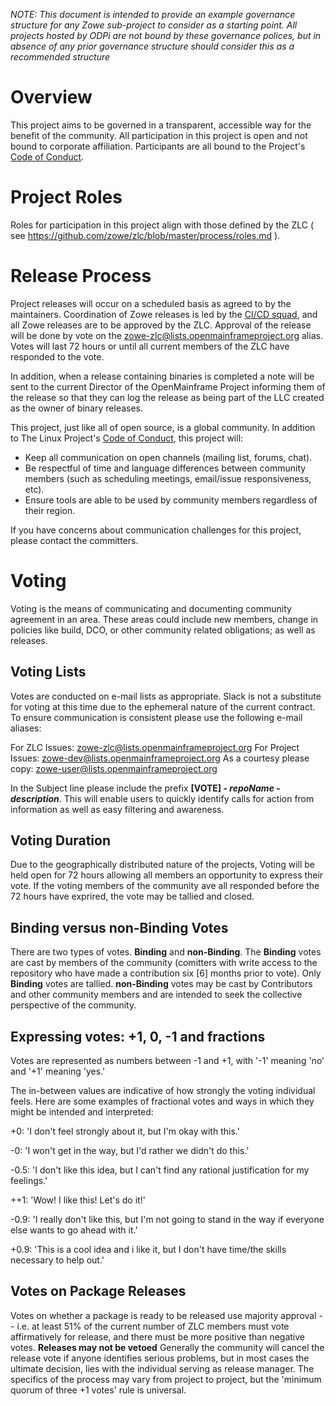 *NOTE: This document is intended to provide an example governance structure for any Zowe sub-project to consider as a starting point. All projects hosted by ODPi are not bound by these governance polices, but in absence of any prior governance structure should consider this as a recommended structure*

# Overview

This project aims to be governed in a transparent, accessible way for the benefit of the community. All participation in this project is open and not bound to corporate affiliation.  Participants are all bound to the Project's [Code of Conduct](https://events.linuxfoundation.org/code-of-conduct/).

# Project Roles

Roles for participation in this project align with those defined by the ZLC ( see https://github.com/zowe/zlc/blob/master/process/roles.md ).

# Release Process

Project releases will occur on a scheduled basis as agreed to by the maintainers. Coordination of Zowe releases is led by the [CI/CD squad](https://github.com/zowe/community/tree/master/CI-CD/Meeting%20Minutes%20and%20Recordings), and all Zowe releases are to be approved by the ZLC.  Approval of the release will be done by vote on the [zowe-zlc@lists.openmainframeproject.org](mailto:zowe-zlc@lists.openmainframeproject.org) alias.  Votes will last 72 hours or until all current members of the ZLC have responded to the vote.

In addition, when a release containing binaries is completed a note will be sent to the current Director of the OpenMainframe Project informing them of the release so that they can log the release as being part of the LLC created as the owner of binary releases.


This project, just like all of open source, is a global community. In addition to The Linux Project's [Code of Conduct](https://events.linuxfoundation.org/code-of-conduct/), this project will:

* Keep all communication on open channels (mailing list, forums, chat).
* Be respectful of time and language differences between community members (such as scheduling meetings, email/issue responsiveness, etc).
* Ensure tools are able to be used by community members regardless of their region.

If you have concerns about communication challenges for this project, please contact the committers.

# Voting

Voting is the means of communicating and documenting community agreement in an area.  These areas could include new members, change in policies like build, DCO, or other community related obligations; as well as releases.


## Voting Lists
Votes are conducted on e-mail lists as appropriate.  Slack is not a substitute for voting at this time due to the ephemeral nature of the current contract.  To ensure communication is consistent please use the following e-mail aliases:

For ZLC Issues:  [zowe-zlc@lists.openmainframeproject.org](mailto:zowe-zlc@lists.openmainframeproject.org)
For Project Issues:  [zowe-dev@lists.openmainframeproject.org](mailto:zowe-dev@lists.openmainframeproject.org)
As a courtesy please copy: [zowe-user@lists.openmainframeproject.org](zowe-user@lists.openmainframeproject.org)

In the Subject line please include the prefix **[VOTE] - *repoName* - *description***.  This will enable users to quickly identify calls for action from information as well as easy filtering and awareness.

## Voting Duration
Due to the geographically distributed nature of the projects, Voting will be held open for 72 hours allowing all members an opportunity to express their vote.  If the voting members of the community ave all responded before the 72 hours have exprired, the vote may be tallied and closed.

## Binding versus non-Binding Votes
There are two types of votes.  **Binding** and **non-Binding**.  The **Binding** votes are cast by members of the community (comitters with write access to the repository who have made a contribution six [6] months prior to vote).  Only **Binding** votes are tallied.  **non-Binding** votes may be cast by Contributors and other community members and are intended to seek the collective perspective of the community.

## Expressing votes: +1, 0, -1 and fractions
 Votes are represented as numbers between -1 and +1, with '-1' meaning 'no' and '+1' meaning 'yes.'

The in-between values are indicative of how strongly the voting individual feels. Here are some examples of fractional votes and ways in which they might be intended and interpreted:

+0: 'I don't feel strongly about it, but I'm okay with this.'

-0: 'I won't get in the way, but I'd rather we didn't do this.'

-0.5: 'I don't like this idea, but I can't find any rational justification for my feelings.'

++1: 'Wow! I like this! Let's do it!'

-0.9: 'I really don't like this, but I'm not going to stand in the way if everyone else wants to go ahead with it.'

+0.9: 'This is a cool idea and i like it, but I don't have time/the skills necessary to help out.'

## Votes on Package Releases
Votes on whether a package is ready to be released use majority approval -- i.e. at least 51% of the current number of ZLC members must vote affirmatively for release, and there must be more positive than negative votes. **Releases may not be vetoed** Generally the community will cancel the release vote if anyone identifies serious problems, but in most cases the ultimate decision, lies with the individual serving as release manager. The specifics of the process may vary from project to project, but the 'minimum quorum of three +1 votes' rule is universal.
